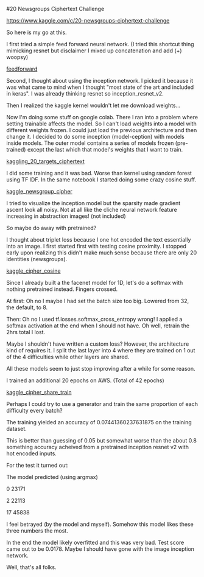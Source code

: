#20 Newsgroups Ciphertext Challenge

https://www.kaggle.com/c/20-newsgroups-ciphertext-challenge

So here is my go at this.

I first tried a simple feed forward neural network. (I tried this shortcut thing mimicking resnet but disclaimer I mixed up concatenation and add (+) woopsy)

[feedforward](feedforward.ipynb)

Second, I thought about using the inception network. I picked it because it was what came to mind when I thought "most state of the art and included in keras". I was already thinking resnet so inception_resnet_v2.

Then I realized the kaggle kernel wouldn't let me download weights...

Now I'm doing some stuff on google colab. There I ran into a problem where setting trainable affects the model. So I can't load weights into a model with different weights frozen. I could just load the previous architecture and then change it. I decided to do some inception (model-ception) with models inside models. The outer model contains a series of models frozen (pre-trained) except the last which that model's weights that I want to train.

[kaggling_20_targets_ciphertext](kaggling_20_targets_ciphertext.ipynb)

I did some training and it was bad. Worse than kernel using random forest using TF IDF. In the same notebook I started doing some crazy cosine stuff.

[kaggle_newsgroup_cipher](kaggle_newsgroup_cipher.ipynb)

I tried to visualize the inception model but the sparsity made gradient ascent look all noisy. Not at all like the cliche neural network feature increasing in abstraction images! (not included)

So maybe do away with pretrained?

I thought about triplet loss because I one hot encoded the text essentially into an image. I first started first with testing cosine proximity. I stopped early upon realizing this didn't make much sense because there are only 20 identities (newsgroups).

[kaggle_cipher_cosine](kaggle_cipher_cosine.ipynb)

Since I already built a the facenet model for 1D, let's do a softmax with nothing pretrained instead. Fingers crossed.

At first: Oh no I maybe I had set the batch size too big. Lowered from 32, the default, to 8.

Then: Oh no I used tf.losses.softmax_cross_entropy wrong! I applied a softmax activation at the end when I should not have. Oh well, retrain the 2hrs total I lost.

Maybe I shouldn't have written a custom loss? However, the architecture kind of requires it. I split the last layer into 4 where they are trained on 1 out of the 4 difficulties while other layers are shared.

All these models seem to just stop improving after a while for some reason.

I trained an additional 20 epochs on AWS. (Total of 42 epochs)

[kaggle_cipher_share_train](kaggle_cipher_share_train.ipynb)

Perhaps I could try to use a generator and train the same proportion of each difficulty every batch?

The training yielded an accuracy of 0.07441360237631875 on the training dataset.

This is better than guessing of 0.05 but somewhat worse than the about 0.8 something accuracy acheived from a pretrained inception resnet v2 with hot encoded inputs.

For the test it turned out:

The model predicted (using argmax)

0	23171

2	22113

17	45838

I feel betrayed (by the model and myself). Somehow this model likes these three numbers the most. 

In the end the model likely overfitted and this was very bad. Test score came out to be 0.0178. Maybe I should have gone with the image inception network.

Well, that's all folks.
